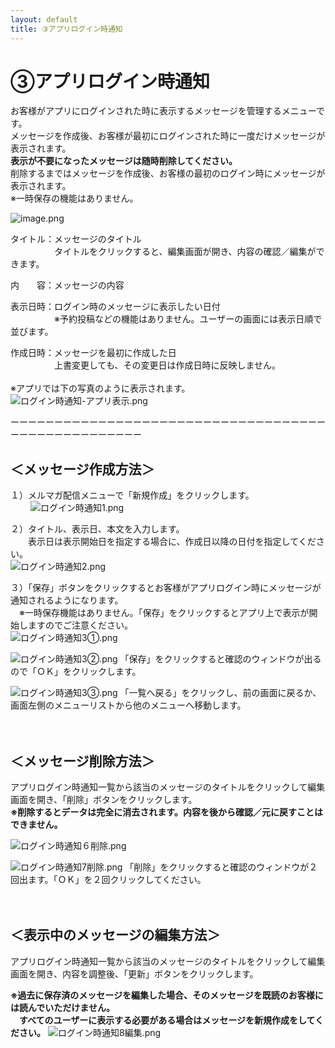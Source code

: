 ```yaml
---
layout: default
title: ③アプリログイン時通知
---
```


# ③アプリログイン時通知

お客様がアプリにログインされた時に表示するメッセージを管理するメニューです。<br>
メッセージを作成後、お客様が最初にログインされた時に一度だけメッセージが表示されます。<br>
**表示が不要になったメッセージは随時削除してください。**<br>
削除するまではメッセージを作成後、お客様の最初のログイン時にメッセージが表示されます。<br>
※一時保存の機能はありません。

![image.png](login-notification/image.png)

タイトル：メッセージのタイトル<br>
　　　　　タイトルをクリックすると、編集画面が開き、内容の確認／編集ができます。

内　　容：メッセージの内容

表示日時：ログイン時のメッセージに表示したい日付<br>
　　　　　※予約投稿などの機能はありません。ユーザーの画面には表示日順で並びます。

作成日時：メッセージを最初に作成した日<br>
 　　　　　上書変更しても、その変更日は作成日時に反映しません。
<br>
<br>
※アプリでは下の写真のように表示されます。<br>
![ログイン時通知-アプリ表示.png](login-notification/ログイン時通知-アプリ表示.png)<br>

ーーーーーーーーーーーーーーーーーーーーーーーーーーーーーーーーーーーーーーーーーーーーーーーーーーー<br>

## ＜メッセージ作成方法＞

１）メルマガ配信メニューで「新規作成」をクリックします。<br>　　
![ログイン時通知1.png](login-notification/ログイン時通知1.png)

２）タイトル、表示日、本文を入力します。<br>
　　表示日は表示開始日を指定する場合に、作成日以降の日付を指定してください。<br>
![ログイン時通知2.png](login-notification/ログイン時通知2.png)

３）「保存」ボタンをクリックするとお客様がアプリログイン時にメッセージが通知されるようになります。<br>
　※一時保存機能はありません。「保存」をクリックするとアプリ上で表示が開始しますのでご注意ください。<br>
![ログイン時通知3①.png](login-notification/ログイン時通知3.png)

![ログイン時通知3②.png](login-notification/ログイン時通知3-1.png)
「保存」をクリックすると確認のウィンドウが出るので「ＯＫ」をクリックします。

![ログイン時通知3③.png](login-notification/ログイン時通知3-2.png)
「一覧へ戻る」をクリックし、前の画面に戻るか、画面左側のメニューリストから他のメニューへ移動します。
<br>
<br>
<br>
## ＜メッセージ削除方法＞

アプリログイン時通知一覧から該当のメッセージのタイトルをクリックして編集画面を開き、「削除」ボタンをクリックします。<br>
**※削除するとデータは完全に消去されます。内容を後から確認／元に戻すことはできません。**

![ログイン時通知６削除.png](login-notification/ログイン時通知６削除.png)

![ログイン時通知7削除.png](login-notification/ログイン時通知7削除.png)
「削除」をクリックすると確認のウィンドウが２回出ます。「ＯＫ」を２回クリックしてください。
<br>
<br>
<br>
## ＜表示中のメッセージの編集方法＞
アプリログイン時通知一覧から該当のメッセージのタイトルをクリックして編集画面を開き、内容を調整後、「更新」ボタンをクリックします。

**※過去に保存済のメッセージを編集した場合、そのメッセージを既読のお客様には読んでいただけません。**<br>
　**すべてのユーザーに表示する必要がある場合はメッセージを新規作成をしてください。**
![ログイン時通知8編集.png](login-notification/ログイン時通知8編集.png)